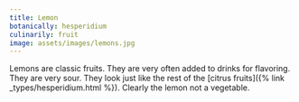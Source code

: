 ```yaml
---
title: Lemon
botanically: hesperidium
culinarily: fruit
image: assets/images/lemons.jpg
---
```

Lemons are classic fruits. They are very often added to drinks for flavoring. They are very sour. They look just like the rest of the [citrus fruits]({% link _types/hesperidium.html %}). Clearly the lemon not a vegetable.